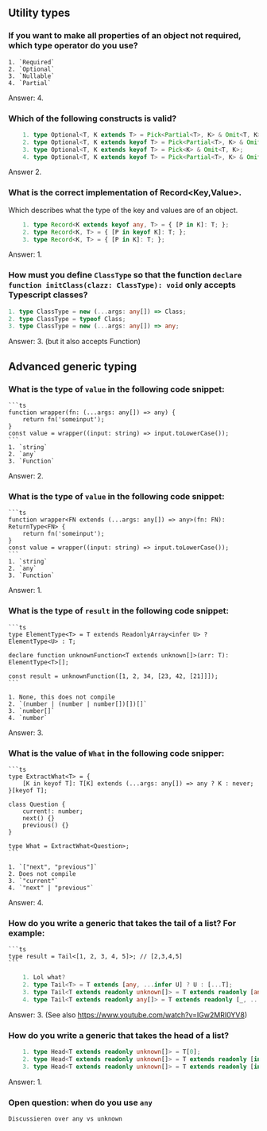 ## Utility types
### If you want to make all properties of an object not required, which type operator do you use?
    1. `Required`
    2. `Optional`
    3. `Nullable`
    4. `Partial`

Answer: 4.

### Which of the following constructs is valid?
```ts
    1. type Optional<T, K extends T> = Pick<Partial<T>, K> & Omit<T, K>;
    2. type Optional<T, K extends keyof T> = Pick<Partial<T>, K> & Omit<T, K>;
    3. type Optional<T, K extends keyof T> = Pick<K> & Omit<T, K>;
    4. type Optional<T, K extends keyof T> = Pick<Partial<T>, K> & Omit<T>;
```

Answer 2.

### What is the correct implementation of Record<Key,Value>.
   Which describes what the type of the key and values are of an object.
```ts
    1. type Record<K extends keyof any, T> = { [P in K]: T; };
    2. type Record<K, T> = { [P in keyof K]: T; };
    3. type Record<K, T> = { [P in K]: T; };
```
Answer: 1.

### How must you define `ClassType` so that the function `declare function initClass(clazz: ClassType): void` only accepts Typescript classes?

```ts
1. type ClassType = new (...args: any[]) => Class;
2. type ClassType = typeof Class;
3. type ClassType = new (...args: any[]) => any;
```

Answer: 3. (but it also accepts Function)

## Advanced generic typing

### What is the type of `value` in the following code snippet:
    ```ts
    function wrapper(fn: (...args: any[]) => any) {
        return fn('someinput');
    }
    const value = wrapper((input: string) => input.toLowerCase());
    ```
    1. `string`
    2. `any`
    3. `Function`

Answer: 2.

### What is the type of `value` in the following code snippet:
    ```ts
    function wrapper<FN extends (...args: any[]) => any>(fn: FN): ReturnType<FN> {
        return fn('someinput');
    }
    const value = wrapper((input: string) => input.toLowerCase());
    ```
    1. `string`
    2. `any`
    3. `Function`
Answer: 1.

### What is the type of `result` in the following code snippet:

    ```ts
    type ElementType<T> = T extends ReadonlyArray<infer U> ? ElementType<U> : T;

    declare function unknownFunction<T extends unknown[]>(arr: T): ElementType<T>[];

    const result = unknownFunction([1, 2, 34, [23, 42, [21]]]);
    ```

    1. None, this does not compile
    2. `(number | (number | number[])[])[]`
    3. `number[]`
    4. `number`

Answer: 3.

### What is the value of `What` in the following code snipper:

    ```ts
    type ExtractWhat<T> = {
        [K in keyof T]: T[K] extends (...args: any[]) => any ? K : never;
    }[keyof T];

    class Question {
        current!: number;
        next() {}
        previous() {}
    }

    type What = ExtractWhat<Question>;
    ```

    1. `["next", "previous"]`
    2. Does not compile
    3. `"current"`
    4. `"next" | "previous"`

Answer: 4.

### How do you write a generic that takes the tail of a list? For example:

    ```ts
    type result = Tail<[1, 2, 3, 4, 5]>; // [2,3,4,5]
    ```
```ts
    1. Lol what?
    2. type Tail<T> = T extends [any, ...infer U] ? U : [...T];
    3. type Tail<T extends readonly unknown[]> = T extends readonly [any, ...infer U] ? U : [...T];
    4. type Tail<T extends readonly any[]> = T extends readonly [_, ...infer U] ? U : [...T];
```

Answer: 3. (See also https://www.youtube.com/watch?v=IGw2MRI0YV8)

### How do you write a generic that takes the head of a list?
```ts
    1. type Head<T extends readonly unknown[]> = T[0];
    2. type Head<T extends readonly unknown[]> = T extends readonly [infer U] ? U : undefined;
    3. type Head<T extends readonly unknown[]> = T extends readonly [infer U, ...any] ? U : undefined;
```
Answer: 1.


### Open question: when do you use `any`
    Discussieren over any vs unknown